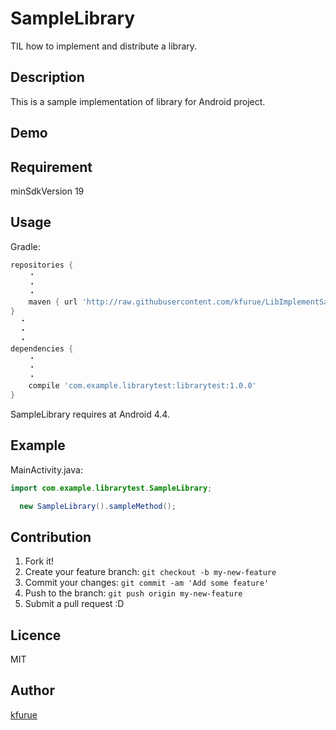SampleLibrary
====

TIL how to implement and distribute a library.

## Description
This is a sample implementation of library for Android project.

## Demo

## Requirement
minSdkVersion 19

## Usage
Gradle:

```groovy
repositories {
    ・
    ・
    ・
    maven { url 'http://raw.githubusercontent.com/kfurue/LibImplementSample/master/repository/'}
}
  ・
  ・
  ・
dependencies {
    ・
    ・
    ・
    compile 'com.example.librarytest:librarytest:1.0.0'
}
```

SampleLibrary requires at Android 4.4.

## Example

MainActivity.java:

```java
import com.example.librarytest.SampleLibrary;

  new SampleLibrary().sampleMethod();
```

## Contribution
1. Fork it!
2. Create your feature branch: `git checkout -b my-new-feature`
3. Commit your changes: `git commit -am 'Add some feature'`
4. Push to the branch: `git push origin my-new-feature`
5. Submit a pull request :D

## Licence

MIT

## Author

[kfurue](https://github.com/kfurue)
